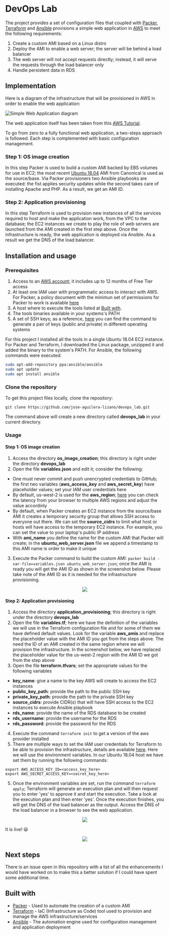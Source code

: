 # DevOps Lab

The project provides a set of configuration files that coupled with [Packer](https://www.packer.io/), [Terraform](https://www.terraform.io/) and [Ansible](https://www.ansible.com/) provisions a simple web application in [AWS](https://aws.amazon.com/) to meet the following requirements:

1. Create a custom AMI based on a Linux distro
2. Deploy the AMI to enable a web server; the server will be behind a load balancer
3. The web server will not accept requests directly; instead, it will serve the requests through the load balancer only
4. Handle persistent data in RDS

## Implementation

Here is a diagram of the infrastructure that will be provisioned in AWS in order to enable the web application:  

![Simple Web Application diagram](https://github.com/jose-aguilera-lizano/alittlebitofeverything/blob/master/devops_lab_v1.png)

The web application itself has been taken from this [AWS Tutorial](https://docs.aws.amazon.com/AmazonRDS/latest/UserGuide/TUT_WebAppWithRDS.html).

To go from zero to a fully functional web application, a two-steps approach is followed. Each step is complemented with basic configuration management. 

### Step 1: OS image creation
In this step Packer is used to build a custom AMI backed by EBS volumes for use in EC2; the most recent [Ubuntu 18.04](https://releases.ubuntu.com/18.04.4/) AMI from Canonical is used as the source/base. Via Packer provisioners two Ansible playbooks are executed: the fist applies security updates while the second takes care of installing Apache and PHP. As a result, we get an AMI ID.   

### Step 2: Application provisioning
In this step Terraform is used to provision new instances of all the services required to host and make the application work, from the VPC to the database; the EC2 instances we create to play the role of web servers are launched from the AMI created in the first step above. Once the infrastructure is ready, the web application is deployed via Ansible. As a result we get the DNS of the load balancer. 

## Installation and usage

### Prerequisites
1. Access to an [AWS account](https://aws.amazon.com/account/); it includes up to 12 months of Free Tier access
2. At least one IAM user with programmatic access to interact with AWS. For Packer, a policy document with the minimun set of permissions for Packer to work is available [here](https://www.packer.io/docs/builders/amazon/)
3. A host where to execute the tools listed at [Built with](https://github.com/jose-aguilera-lizano/devops_lab#built-with). 
4. The tools binaries available in your systems's PATH
5. A set of SSH keys; as a reference, [here](https://confluence.atlassian.com/bitbucketserver/creating-ssh-keys-776639788.html) you can find the command to generate a pair of keys (public and private) in different operating systems

For this project I installed all the tools in a single Ubuntu 18.04 EC2 instance. For Packer and Terraform, I downloaded the Linux package, unzipped it and added the binary to the system's PATH. For Ansible, the following commands were executed:
```sh
sudo apt-add-repository ppa:ansible/ansible
sudo apt update
sudo apt install ansible
```
### Clone the repository
To get this project files locally, clone the repository:
```
git clone https://github.com/jose-aguilera-lizano/devops_lab.git
```
The command above will create a new directory called **devops_lab** in your current directory.

### Usage

#### Step 1: OS image creation
1. Access the directory **os_image_creation**; this directory is right under the directory **devops_lab**
2. Open the file **variables.json** and edit it; consider the following:
  - One must never commit and push unencrypted credentials to GitHub; the first two variables (**aws_access_key** and **aws_secret_key**) have placeholder values; set your IAM user credentials here
  - By default, us-west-2 is used for the **aws_region**; [here](https://www.cloudping.info/) you can check the latency from your browser to multiple AWS regions and adjust the value accordinly
  - By default, when Packer creates an EC2 instance from the source/base AMI it creates a temporary security group that allows SSH access to everyone out there. We can set the **source_cidrs** to limit what host or hosts will have access to the temporary EC2 instance. For example, you can set the value to your laptop's public IP address
  - With **ami_name** you define the name for the custom AMI that Packer will create; in the **ubuntu_web_server.json** file we append a timestamp to this AMI name is order to make it unique
3. Execute the Packer command to build the custom AMI: `packer build -var-file=variables.json ubuntu_web_server.json`; once the AMI is ready you will get the AMI ID as shown in the screenshot below. Please take note of the AMI ID as it is needed for the infrastructure provisioning.
<p align="center">
  <img src="https://github.com/jose-aguilera-lizano/alittlebitofeverything/blob/master/devlops_ami.png">
</p>

#### Step 2: Application provisioning
1. Access the directory **application_provisioning**; this directory is right under the directory **devops_lab**
2. Open the file **variables.tf**; here we have the definition of the variables we will use in the Terraform configuration file and for some of them we have defined default values. Look for the variable **aws_amis** and replace the placeholder value with the AMI ID you got from the steps above. The need the ID of an AMI created in the same region where we will provision the infrastructure. In the screenshot below, we have replaced the placeholder value for the us-west-2 region with the AMI ID we got from the step above
3. Open the file **terraform.tfvars**; set the appropriate values for the following variables
  - **key_name**: give a name to the key AWS will create to access the EC2 instances
  - **public_key_path**: provide the path to the public SSH key
  - **private_key_path**: provide the path to the private SSH key
  - **source_cidrs**: provide CIDR(s) that will have SSH access to the EC2 instances to execute Ansible playbook
  - **rds_name**: provide the name of the RDS database to be created
  - **rds_username**: provide the username for the RDS
  - **rds_password**: provide the password for the RDS
4. Execute the command `terraform init` to get a version of the aws provider installed
5. There are multiple ways to set the IAM user credentials for Terraform to be able to provision the infrastructure, details are available [here](https://www.terraform.io/docs/providers/aws/index.html). Here we will use the environment variables. In our Ubuntu 18.04 host we have set them by running the following commands:
```
export AWS_ACCESS_KEY_ID=<access_key_here>
export AWS_SECRET_ACCESS_KEY=<secret_key_here>
```
5. Once the environment variables are set, run the command `terraform apply`; Terraform will generate an execution plan and will then request you to enter 'yes' to approve it and start the execution. Take a look at the execution plan and then enter 'yes'. Once the execution finishes, you will get the DNS of the load balancer as the output. Access the DNS of the load balancer in a browser to see the web application.
<p align="center">
  <img src="https://github.com/jose-aguilera-lizano/alittlebitofeverything/blob/master/devops_lab_terraform.png">
</p>

It is live! :smiley:
<p align="center">
  <img src="https://github.com/jose-aguilera-lizano/alittlebitofeverything/blob/master/devlops_webapp.png">
</p>

## Next steps
There is an issue open in this repository with a list of all the enhancements I would have worked on to make this a better solution if I could have spent some additional time. 

## Built with
* [Packer](https://www.packer.io/) - Used to automate the creation of a custom AMI
* [Terraform](https://www.terraform.io/) - IaC (Infrastructure as Code) tool used to provision and manage the AWS infrastructure/services
* [Ansible](https://www.ansible.com/) - The automation engine used for configuration management and application deployment
